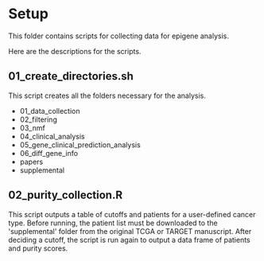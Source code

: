 # Setup
This folder contains scripts for collecting data for epigene analysis.

Here are the descriptions for the scripts.

## 01_create_directories.sh
This script creates all the folders necessary for the analysis.
- 01_data_collection
- 02_filtering
- 03_nmf
- 04_clinical_analysis
- 05_gene_clinical_prediction_analysis
- 06_diff_gene_info
- papers
- supplemental


## 02_purity_collection.R

This script outputs a table of cutoffs and patients for a user-defined cancer type. Before running, the patient list must be downloaded to the 'supplemental' folder from the original TCGA or TARGET manuscript.
After deciding a cutoff, the script is run again to output a data frame of patients and purity scores.


